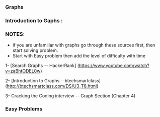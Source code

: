 ### Graphs


### Introduction to Gaphs :


### NOTES:

  - if you are unfamiliar with graphs go through these sources first, then start solving problem.
  - Start with Easy problem then add the level of difficulty with time

1- [Search Graphs -- HackerRank] (https://www.youtube.com/watch?v=zaBhtODEL0w) 

2- [Introduction to Graphs --btechsmartclass] (http://btechsmartclass.com/DS/U3_T8.html)

3-  Cracking the Coding interview -- Graph Section (Chapter 4)



### Easy Problems

